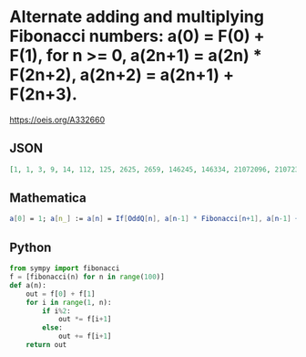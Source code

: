 # Alternate adding and multiplying Fibonacci numbers: a\(0\) \= F\(0\) \+ F\(1\), for n \>\= 0, a\(2n\+1\) \= a\(2n\) \* F\(2n\+2\), a\(2n\+2\) \= a\(2n\+1\) \+ F\(2n\+3\)\.
https://oeis.org/A332660
## JSON
```JSON
[1, 1, 3, 9, 14, 112, 125, 2625, 2659, 146245, 146334, 21072096, 21072329, 7944268033, 7944268643, 7840993150641, 7840993152238, 20261126305382992, 20261126305387173, 137066519455944225345]
```
## Mathematica
```Mathematica
a[0] = 1; a[n_] := a[n] = If[OddQ[n], a[n-1] * Fibonacci[n+1], a[n-1] + Fibonacci[n+1]]; Array[a, 20, 0] (* _Amiram Eldar_, Mar 28 2020 *)
```
## Python
```Python
from sympy import fibonacci
f = [fibonacci(n) for n in range(100)]
def a(n):
    out = f[0] + f[1]
    for i in range(1, n):
        if i%2:
            out *= f[i+1]
        else:
            out += f[i+1]
    return out
```
